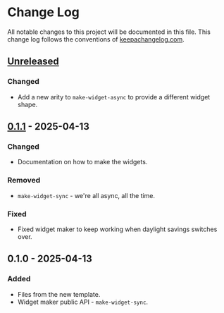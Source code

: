 # Change Log
All notable changes to this project will be documented in this file. This change log follows the conventions of [keepachangelog.com](http://keepachangelog.com/).

## [Unreleased]
### Changed
- Add a new arity to `make-widget-async` to provide a different widget shape.

## [0.1.1] - 2025-04-13
### Changed
- Documentation on how to make the widgets.

### Removed
- `make-widget-sync` - we're all async, all the time.

### Fixed
- Fixed widget maker to keep working when daylight savings switches over.

## 0.1.0 - 2025-04-13
### Added
- Files from the new template.
- Widget maker public API - `make-widget-sync`.

[Unreleased]: https://sourcehost.site/your-name/lwspg/compare/0.1.1...HEAD
[0.1.1]: https://sourcehost.site/your-name/lwspg/compare/0.1.0...0.1.1
